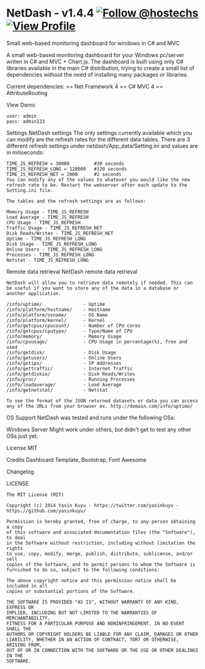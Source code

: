 NetDash - v1.4.4  [![Follow @hostechs](https://dev.twitter.com/sites/default/files/images_documentation/bird_blue_32.png)](https://twitter.com/yasinkuyu)    [![View Profile](https://dlc1-s.licdn.com/sites/default/files/InBug-30px-R.png)](http://www.linkedin.com/in/yasinkuyu/)
======

Small web-based monitoring dashboard for windows in C# and MVC

A small web-based monitoring dashboard for your Windows pc/server writen in C# and MVC + Chart.js.
	The dashboard is built using only C# libraries available in the main C# distribution, trying to create a small list of dependencies without the need of installing many packages or libraries.

Current dependencies:
	== Net Framework 4
	== C# MVC 4
	== AttributeRouting

View Demo

	user: admin
	pass: admin123


Settings
	NetDash settings
	The only settings currently available which you can modify are the refresh rates for the different data tables. There are 3 different refresh settings under netdash/App_data/Setting.ini and values are in miliseconds:

	TIME_JS_REFRESH = 30000			#30 seconds
	TIME_JS_REFRESH_LONG = 120000	#120 seconds
	TIME_JS_REFRESH_NET = 2000		#2 seconds
	You can modify any of the values to whatever you would like the new refresh rate to be. Restart the webserver after each update to the Setting.ini file.

	The tables and the refresh settings are as follows:

	Memory Usage - TIME_JS_REFRESH
	Load Average - TIME_JS_REFRESH
	CPU Usage - TIME_JS_REFRESH
	Traffic Usage - TIME_JS_REFRESH_NET
	Disk Reads/Writes - TIME_JS_REFRESH_NET
	Uptime - TIME_JS_REFRESH_LONG
	Disk Usage - TIME_JS_REFRESH_LONG
	Online Users - TIME_JS_REFRESH_LONG
	Processes - TIME_JS_REFRESH_LONG
	Netstat - TIME_JS_REFRESH_LONG


Remote data retrieval
	NetDash remote data retrieval

	NetDash will allow you to retrieve data remotely if needed. This can be useful if you want to store any of the data in a database or another application.

	/info/uptime/				- Uptime
	/info/platform/hostname/	- Hostname
	/info/platform/osname/		- OS Name
	/info/platform/kernel/		- Kernel
	/info/getcpus/cpucount/		- Number of CPU cores
	/info/getcpus/cputype/		- Type/Name of CPU
	/info/memory/				- Memory Usage
	/info/cpuusage/				- CPU Usage in percentage(%), free and used
	/info/getdisk/				- Disk Usage
	/info/getusers/				- Online Users
	/info/getips/				- IP Addresses
	/info/gettraffic/			- Internet Traffic
	/info/getdiskio/			- Disk Reads/Writes
	/info/proc/					- Running Processes
	/info/loadaverage/			- Load Average
	/info/getnetstat/			- Netstat

	To see the format of the JSON returned datasets or data you can access any of the URLs from your browser ex. http://domain.com/info/uptime/ 

OS Support
	NetDash was tested and runs under the following OSs:

Windows Server
	Might work under others, but didn't get to test any other OSs just yet.

License
	MIT

Credits
	Dashboard Template, Bootstrap, Font Awesome

Changelog



LICENSE

	The MIT License (MIT)

	Copyright (c) 2014 Yasin Kuyu - https://twitter.com/yasinkuyu - https://github.com/yasinkuyu/

	Permission is hereby granted, free of charge, to any person obtaining a copy
	of this software and associated documentation files (the "Software"), to deal
	in the Software without restriction, including without limitation the rights
	to use, copy, modify, merge, publish, distribute, sublicense, and/or sell
	copies of the Software, and to permit persons to whom the Software is
	furnished to do so, subject to the following conditions:

	The above copyright notice and this permission notice shall be included in all
	copies or substantial portions of the Software.

	THE SOFTWARE IS PROVIDED "AS IS", WITHOUT WARRANTY OF ANY KIND, EXPRESS OR
	IMPLIED, INCLUDING BUT NOT LIMITED TO THE WARRANTIES OF MERCHANTABILITY,
	FITNESS FOR A PARTICULAR PURPOSE AND NONINFRINGEMENT. IN NO EVENT SHALL THE
	AUTHORS OR COPYRIGHT HOLDERS BE LIABLE FOR ANY CLAIM, DAMAGES OR OTHER
	LIABILITY, WHETHER IN AN ACTION OF CONTRACT, TORT OR OTHERWISE, ARISING FROM,
	OUT OF OR IN CONNECTION WITH THE SOFTWARE OR THE USE OR OTHER DEALINGS IN THE
	SOFTWARE.

